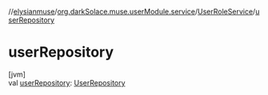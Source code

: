 //[elysianmuse](../../../index.md)/[org.darkSolace.muse.userModule.service](../index.md)/[UserRoleService](index.md)/[userRepository](user-repository.md)

# userRepository

[jvm]\
val [userRepository](user-repository.md): [UserRepository](../../org.darkSolace.muse.userModule.repository/-user-repository/index.md)
